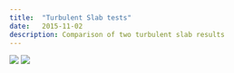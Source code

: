 ```yaml
---
title:  "Turbulent Slab tests"
date:   2015-11-02
description: Comparison of two turbulent slab results 
---
```


<img src="{{ site.url }}assets/images/old_slab_test.png">
<img src="{{ site.url }}assets/images/new_slab_test.png">

